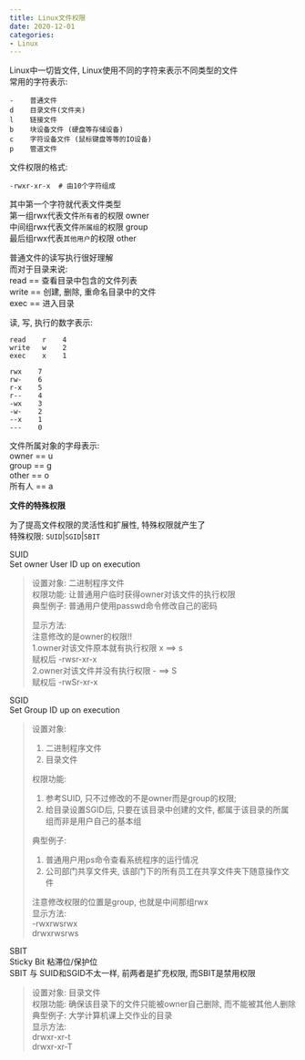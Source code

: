 ```yaml
---
title: Linux文件权限
date: 2020-12-01
categories:
- Linux
---
```


Linux中一切皆文件, Linux使用不同的字符来表示不同类型的文件<br>
常用的字符表示:<br>
```
-    普通文件
d    目录文件(文件夹)
l    链接文件
b    块设备文件 (硬盘等存储设备)
c    字符设备文件 (鼠标键盘等等的IO设备)
p    管道文件
```
文件权限的格式:<br>
```
-rwxr-xr-x  # 由10个字符组成
```
其中第一个字符就代表文件类型<br>
第一组rwx代表文件`所有者`的权限 owner<br>
中间组rwx代表文件`所属组`的权限 group<br>
最后组rwx代表`其他用户`的权限 other<br>

普通文件的读写执行很好理解<br>
而对于目录来说:<br>
read == 查看目录中包含的文件列表<br>
write == 创建, 删除, 重命名目录中的文件<br>
exec == 进入目录<br>

读, 写, 执行的数字表示:<br>
```
read    r    4
write   w    2
exec    x    1

rwx    7
rw-    6
r-x    5
r--    4
-wx    3
-w-    2
--x    1
---    0
```

文件所属对象的字母表示:<br>
owner == u<br>
group == g<br>
other == o<br>
所有人 == a<br>

**文件的特殊权限**<br>

为了提高文件权限的灵活性和扩展性, 特殊权限就产生了<br>
特殊权限: `SUID`\|`SGID`\|`SBIT`<br>

SUID<br>
Set owner User ID up on execution<br>

>设置对象: 二进制程序文件<br>
>权限功能: 让普通用户临时获得owner对该文件的执行权限<br>
>典型例子: 普通用户使用passwd命令修改自己的密码<br>
>
>显示方法:<br>
>注意修改的是owner的权限!!<br>
>1.owner对该文件原本就有执行权限 x \=\=\> s<br>
>赋权后    -rwsr-xr-x<br>
>2.owner对该文件并没有执行权限 - \=\=\> S<br>
>赋权后    -rwSr-xr-x<br>

SGID<br>
Set Group ID up on execution<br>

>设置对象:<br>
>1. 二进制程序文件<br>
>2. 目录文件<br>
>
>权限功能:<br>
>1. 参考SUID, 只不过修改的不是owner而是group的权限;<br>
>2. 给目录设置SGID后, 只要在该目录中创建的文件, 都属于该目录的所属组而非是用户自己的基本组<br>
>
>典型例子: <br>
>1. 普通用户用ps命令查看系统程序的运行情况<br>
>2. 公司部门共享文件夹, 该部门下的所有员工在共享文件夹下随意操作文件<br>
>
>注意修改权限的位置是group, 也就是中间那组rwx<br>
>显示方法:<br>
>-rwxrwsrwx<br>
>drwxrwsrws<br>

SBIT<br>
Sticky Bit 粘滞位/保护位<br>
SBIT 与 SUID和SGID不太一样, 前两者是扩充权限, 而SBIT是禁用权限<br>

>设置对象: 目录文件<br>
>权限功能: 确保该目录下的文件只能被owner自己删除, 而不能被其他人删除<br>
>典型例子: 大学计算机课上交作业的目录<br>
>显示方法:<br>
>drwxr-xr-t<br>
>drwxr-xr-T<br>


